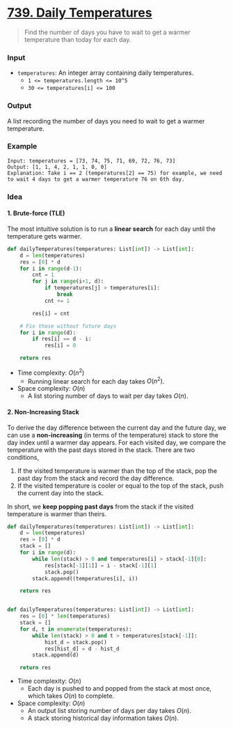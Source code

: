 # [739. Daily Temperatures](https://leetcode.com/problems/daily-temperatures/)
> Find the number of days you have to wait to get a warmer temperature than today for each day.
### Input
* `temperatures`: An integer array containing daily temperatures.
	* `1 <= temperatures.length <= 10^5`
	* `30 <= temperatures[i] <= 100`
### Output
A list recording the number of days you need to wait to get a warmer temperature.
### Example
```
Input: temperatures = [73, 74, 75, 71, 69, 72, 76, 73]
Output: [1, 1, 4, 2, 1, 1, 0, 0]
Explanation: Take i == 2 (temperatures[2] == 75) for example, we need to wait 4 days to get a warmer temperature 76 on 6th day.
```
### Idea
#### 1. Brute-force (TLE)
The most intuitive solution is to run a **linear search** for each day until the temperature gets warmer.
```python
def dailyTemperatures(temperatures: List[int]) -> List[int]:
    d = len(temperatures)
    res = [0] * d
    for i in range(d-1):
        cnt = 1 
        for j in range(i+1, d):
            if temperatures[j] > temperatures[i]:
                break
            cnt += 1

        res[i] = cnt

    # Fix those without future days
    for i in range(d):
        if res[i] == d - i:
            res[i] = 0

    return res
```
* Time complexity: $O(n^2)$
	* Running linear search for each day takes $O(n^2)$.
* Space complexity: $O(n)$
	* A list storing number of days to wait per day takes $O(n)$.
#### 2. Non-Increasing Stack
To derive the day difference between the current day and the future day, we can use a **non-increasing** (in terms of the temperature) stack to store the day index until a warmer day appears. For each visited day, we compare the temperature with the past days stored in the stack. There are two conditions,
1. If the visited temperature is warmer than the top of the stack, pop the past day from the stack and record the day difference.
2. If the visited temperature is cooler or equal to the top of the stack, push the current day into the stack.

In short, we **keep popping past days** from the stack if the visited temperature is warmer than theirs.
```python
def dailyTemperatures(temperatures: List[int]) -> List[int]:
    d = len(temperatures)
    res = [0] * d
    stack = []
    for i in range(d):
        while len(stack) > 0 and temperatures[i] > stack[-1][0]:
            res[stack[-1][1]] = i - stack[-1][1]
            stack.pop()
        stack.append((temperatures[i], i))

    return res


def dailyTemperatures(temperatures: List[int]) -> List[int]:
    res = [0] * len(temperatures)
    stack = []
    for d, t in enumerate(temperatures):
        while len(stack) > 0 and t > temperatures[stack[-1]]:
            hist_d = stack.pop()
            res[hist_d] = d - hist_d
        stack.append(d)

    return res
```
* Time complexity: $O(n)$
	* Each day is pushed to and popped from the stack at most once, which takes $O(n)$ to complete.
* Space complexity: $O(n)$
	* An output list storing number of days per day takes $O(n)$.
	* A stack storing historical day information takes $O(n)$.